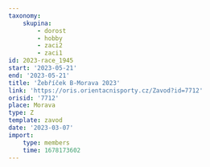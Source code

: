```yaml
---
taxonomy:
    skupina:
        - dorost
        - hobby
        - zaci2
        - zaci1
id: 2023-race_1945
start: '2023-05-21'
end: '2023-05-21'
title: 'Žebříček B-Morava 2023'
link: 'https://oris.orientacnisporty.cz/Zavod?id=7712'
orisid: '7712'
place: Morava
type: Z
template: zavod
date: '2023-03-07'
import:
    type: members
    time: 1678173602
---
```



